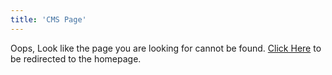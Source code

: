 ```yaml
---
title: 'CMS Page'
---
```


Oops, Look like the page you are looking for cannot be found. [Click Here](/) to be redirected to the homepage.